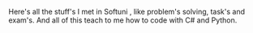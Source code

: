 Here's all the stuff's I met in Softuni , like problem's solving, task's and exam's. And all of this teach to me how to code with C# and Python.
